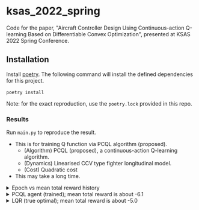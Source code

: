 # ksas_2022_spring
Code for the paper, "Aircraft Controller Design Using Continuous-action Q-learning Based on Differentiable Convex Optimization", presented at KSAS 2022 Spring Conference.

## Installation
Install [poetry](https://python-poetry.org/).
The following command will install the defined dependencies for this project.
```
poetry install
```
Note: for the exact reproduction, use the `poetry.lock` provided in this repo.

### Results
Run `main.py` to reproduce the result.
- This is for training Q function via PCQL algorithm (proposed).
    - (Algorithm) PCQL (proposed), a continuous-action Q-learning algorithm.
    - (Dynamics) Linearised CCV type fighter longitudinal model.
    - (Cost) Quadratic cost
- This may take a long time.

<details>
<summary>Epoch vs mean total reward history</summary>

![ex_screenshot](./figures/evaluation_history.png)

</details>

<details>
<summary>PCQL agent (trained); mean total reward is about -6.1</summary>

![ex_screenshot](./figures/lse/state.png)
![ex_screenshot](./figures/lse/action.png)

</details>
<details>
<summary>LQR (true optimal); mean total reward is about -5.0</summary>

![ex_screenshot](./figures/lqr/state.png)
![ex_screenshot](./figures/lqr/action.png)

</details>


